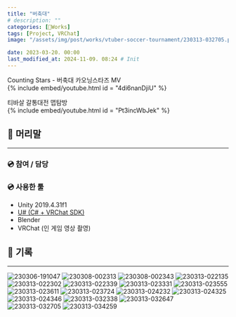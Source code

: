 ```yaml
---
title: "버축대"
# description: ""
categories: [🍇Works]
tags: [Project, VRChat]
image: "/assets/img/post/works/vtuber-soccer-tournament/230313-032705.png"

date: 2023-03-20. 00:00
last_modified_at: 2024-11-09. 08:24 # Init
---
```


Counting Stars - 버축대 카오닝스타즈 MV  
{% include embed/youtube.html id = "4di6nanDjiU" %}

티바살 갈통대전 맵탐방  
{% include embed/youtube.html id = "Pt3incWbJek" %}

## 📀 머리말

---

### 💿 참여 / 담당

### 💿 사용한 툴

- Unity 2019.4.31f1
- [U# (C# + VRChat SDK)](https://udonsharp.docs.vrchat.com/)
- Blender
- VRChat (인 게임 영상 촬영)

## 📀 기록

---

![230306-191047](/assets/img/post/works/vtuber-soccer-tournament/230306-191047.png)
![230308-002313](/assets/img/post/works/vtuber-soccer-tournament/230308-002313.png)
![230308-002343](/assets/img/post/works/vtuber-soccer-tournament/230308-002343.png)
![230313-022135](/assets/img/post/works/vtuber-soccer-tournament/230313-022135.png)
![230313-022302](/assets/img/post/works/vtuber-soccer-tournament/230313-022302.png)
![230313-022339](/assets/img/post/works/vtuber-soccer-tournament/230313-022339.png)
![230313-023331](/assets/img/post/works/vtuber-soccer-tournament/230313-023331.png)
![230313-023555](/assets/img/post/works/vtuber-soccer-tournament/230313-023555.png)
![230313-023611](/assets/img/post/works/vtuber-soccer-tournament/230313-023611.png)
![230313-023724](/assets/img/post/works/vtuber-soccer-tournament/230313-023724.png)
![230313-024232](/assets/img/post/works/vtuber-soccer-tournament/230313-024232.png)
![230313-024325](/assets/img/post/works/vtuber-soccer-tournament/230313-024325.png)
![230313-024346](/assets/img/post/works/vtuber-soccer-tournament/230313-024346.png)
![230313-032338](/assets/img/post/works/vtuber-soccer-tournament/230313-032338.png)
![230313-032647](/assets/img/post/works/vtuber-soccer-tournament/230313-032647.png)
![230313-032705](/assets/img/post/works/vtuber-soccer-tournament/230313-032705.png)
![230313-034259](/assets/img/post/works/vtuber-soccer-tournament/230313-034259.png)
